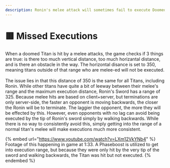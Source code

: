 ```yaml
---
description: Ronin's melee attack will sometimes fail to execute Doomed Titans.
---
```


# 🟥 Missed Executions

When a doomed Titan is hit by a melee attacks, the game checks if 3 things are true: is there too much vertical distance, too much horizantal distance, and is there an obstacle in the way. The horizontal disance is set to 350, meaning titans outside of that range who are melee-ed will not be executed.\
\
The issue lies in that this distance of 350 is the same for all Titans, including Ronin. While other titans have quite a bit of leeway between their melee's range and the maximum execution distance, Ronin's Sword has a range of 325. Because melee hits are based on client+server, but terminations are only server-side, the faster an opponent is moving backwards, the closer the Ronin will be to terminate. The laggier the opponent, the more they will be effected by this. However, even opponents with no lag can avoid being executed by the tip of Ronin's sword simply by walking backwards. While there is no way to consistently avoid this, simply getting into the range of a normal titan's melee will make executions much more consistent.

{% embed url="https://www.youtube.com/watch?v=LXm12VkYNb4" %}
Footage of this happening in game at 1:33. A Phaseboost is utilized to get into execution range, but because they were only hit by the very tip of the sword and walking backwards, the Titan was hit but not executed.
{% endembed %}
